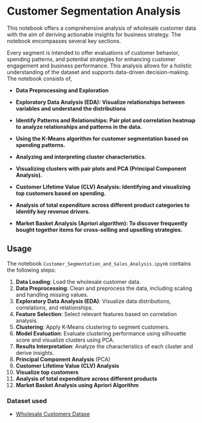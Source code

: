 # Customer Segmentation Analysis

This notebook offers a comprehensive analysis of wholesale customer data with the aim of deriving actionable insights for business strategy. The notebook encompasses several key sections.

Every segment is intended to offer evaluations of customer behavior, spending patterns, and potential strategies for enhancing customer engagement and business performance. This analysis allows for a holistic understanding of the dataset and supports data-driven decision-making. The notebook consists of,

+ **Data Preprocessing and Exploration**

+ **Exploratory Data Analysis (EDA): Visualize relationships between variables and understand the distributions**

+ **Identify Patterns and Relationships: Pair plot and correlation heatmap to analyze relationships and patterns in the data.**

+ **Using the K-Means algorithm for customer segmentation based on spending patterns.**
  
+ **Analyzing and interpreting cluster characteristics.**
  
+ **Visualizing clusters with pair plots and PCA (Principal Component Analysis).**

+ **Customer Lifetime Value (CLV) Analysis: Identifying and visualizing top customers based on spending.**

+ **Analysis of total expenditure across different product categories to identify key revenue drivers.**

+ **Market Basket Analysis (Apriori algorithm): To discover frequently bought together items for cross-selling and upselling strategies.**

## Usage

The notebook `Customer_Segmentation_and_Sales_Analysis.ipynb` contains the following steps:

1. **Data Loading**: Load the wholesale customer data.
2. **Data Preprocessing**: Clean and preprocess the data, including scaling and handling missing values.
3. **Exploratory Data Analysis (EDA)**: Visualize data distributions, correlations, and relationships.
4. **Feature Selection**: Select relevant features based on correlation analysis.
5. **Clustering**: Apply K-Means clustering to segment customers.
6. **Model Evaluation**: Evaluate clustering performance using silhouette score and visualize clusters using PCA.
7. **Results Interpretation**: Analyze the characteristics of each cluster and derive insights.
8. **Principal Component Analysis** (PCA)
9. **Customer Lifetime Value (CLV) Analysis**
10. **Visualize top customers**
11. **Analysis of total expenditure across different products**
12. **Market Basket Analysis using Apriori Algorithm**

### Dataset used
- [Wholesale Customers Datase](https://archive.ics.uci.edu/dataset/292/wholesale+customers)
